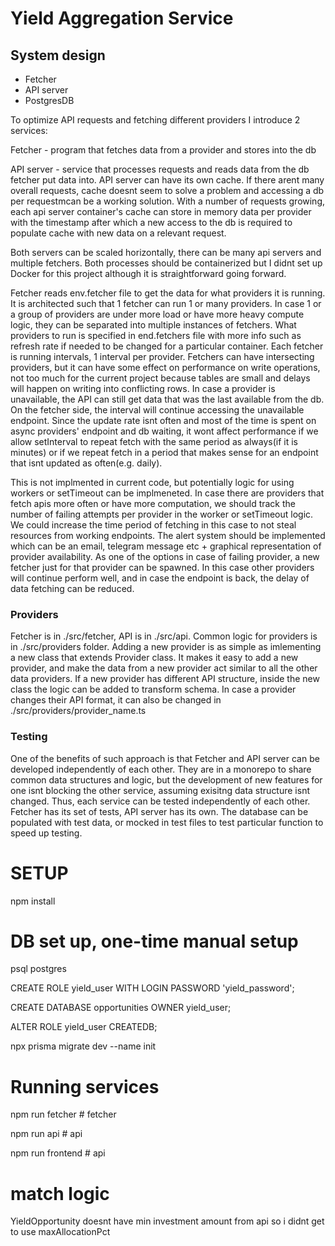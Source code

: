 # Yield Aggregation Service

## System design
- Fetcher
- API server
- PostgresDB

To optimize API requests and fetching different providers I introduce 2 services: 

Fetcher - program that fetches data from a provider and stores into the db

API server - service that processes requests and reads data from the db fetcher put data into. API server can have its own cache. If there arent many overall requests, cache doesnt seem to solve a problem and accessing a db per requestmcan be a working solution. With a number of requests growing, each api server container's cache can store in memory data per  provider with the timestamp after which a new access to the db is required to populate cache with new data on a relevant request.

Both servers can be scaled horizontally, there can be many api servers and multiple fetchers. Both processes should be containerized but I didnt set up Docker for this project although it is straightforward going forward.

Fetcher reads env.fetcher file to get the data for what providers it is running. It is architected such that 1 fetcher can run  1 or many providers. In case 1 or a group of providers are under more load or have more heavy compute logic, they can be separated into multiple instances of fetchers. What providers to run is specified in end.fetchers file with more info such as refresh rate if needed to be changed for a particular container. Each fetcher is running intervals, 1 interval per provider. Fetchers can have intersecting providers, but it can have some effect on performance on write operations, not too much for the current project because tables are small and delays will happen on writing into conflicting rows. In case a provider is unavailable, the API can still get data that was the last available from the db. On the fetcher side, the interval will continue accessing the unavailable endpoint. Since the update rate isnt often and most of the time is spent on async providers' endpoint and db waiting, it wont affect performance if we allow setInterval to repeat fetch with the same period as always(if it is minutes) or if we repeat fetch in a period that makes sense for an endpoint that isnt updated as often(e.g. daily). 

This is not implmented in current code, but potentially logic for using workers or setTimeout can be implmeneted. In case there are providers that fetch apis more often or have more computation, we should track the number of failing attempts per provider in the worker or setTimeout logic. We could increase the time period of fetching in this case to not steal resources from working endpoints. The alert system should be implemented which can be an email, telegram message etc + graphical representation of provider availability. As one of the options in case of failing provider, a new fetcher just for that provider can be spawned. In this case other providers will continue perform well, and in case the endpoint is back, the delay of data fetching can be reduced.

### Providers
Fetcher is in ./src/fetcher, API is in ./src/api. Common logic for providers is in ./src/providers folder. Adding a new  provider is as simple as imlementing a new class that extends Provider class. It makes it easy to add a new provider, and make the data from a new provider act similar to all the other data providers. If a new provider has different API structure, inside the new class the logic can be added to transform schema. In case a provider changes their API format, it can also be changed in ./src/providers/provider_name.ts

### Testing

One of the benefits of such approach is that Fetcher and API server can be developed independently of each other. They are in a monorepo to share common data structures and logic, but the development of new features for one isnt blocking the other service, assuming exisitng data structure isnt changed. Thus, each service can be tested independently of each other. Fetcher has its set of tests, API server has its own. The database can be populated with test data, or mocked in test files to test particular function to speed up testing.

# SETUP
npm install

# DB set up, one-time manual setup

psql postgres

CREATE ROLE yield_user WITH LOGIN PASSWORD 'yield_password';

CREATE DATABASE opportunities OWNER yield_user;

ALTER ROLE yield_user CREATEDB;

npx prisma migrate dev --name init

# Running services

npm run fetcher # fetcher

npm run api # api

npm run frontend # api

# match logic

YieldOpportunity doesnt have min investment amount from api so i didnt get to use maxAllocationPct